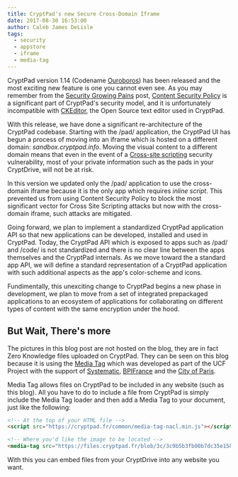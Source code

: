 ```yaml
---
title: CryptPad's new Secure Cross-Domain Iframe
date: 2017-08-30 16:53:00
author: Caleb James DeLisle
tags:
  - security
  - appstore
  - iframe
  - media-tag
---
```


<script src="https://cryptpad.fr/common/media-tag-nacl.min.js"></script>

CryptPad version 1.14 (Codename [Ouroboros](https://en.wikipedia.org/wiki/Ouroboros)) has been released and the most exciting new feature is one you cannot even see. As you may remember from the [Security Growing Pains](/2017/03/06/Security-growing-pains/) post, [Content Security Policy](https://en.wikipedia.org/wiki/Content_Security_Policy) is a significant part of CryptPad's security model, and it is unfortunately incompatible with [CKEditor](https://ckeditor.com/), the Open Source text editor used in CryptPad.

With this release, we have done a significant re-architecture of the CryptPad codebase. Starting with the /pad/ application, the CryptPad UI has begun a process of moving into an iframe which is hosted on a different domain: *sandbox.cryptpad.info*. Moving the visual content to a different domain means that even in the event of a [Cross-site scripting](https://en.wikipedia.org/wiki/Cross-site_scripting) security vulnerability, most of your private information such as the pads in your CryptDrive, will not be at risk.

In this version we updated only the /pad/ application to use the cross-domain iframe because it is the only app which requires *inline script*. This prevented us from using Content Security Policy to block the most significant vector for Cross Site Scripting attacks but now with the cross-domain iframe, such attacks are mitigated.

<media-tag src="https://files.cryptpad.fr/blob/b5/b5cd676935a5b23c158f38a84b7f3dfd3dc96ab3aafddd62" data-crypto-key="cryptpad:FBD19VUsNtgIxwjMGSOZcswciQzDixfuBY7dVWVwRG0=" data-attr-width="50%"></media-tag>

Going forward, we plan to implement a standardized CryptPad application API so that new applications can be developed, installed and used in CryptPad. Today, the CryptPad API which is exposed to apps such as /pad/ and /code/ is not standardized and there is no clear line between the apps themselves and the CryptPad internals. As we move toward the a standard app API, we will define a standard representation of a CryptPad application with such additional aspects as the app's color-scheme and icons.

Fundimentally, this unexciting change to CryptPad begins a new phase in development, we plan to move from a set of integrated prepackaged applications to an ecosystem of applications for collaborating on different types of content with the same encryption under the hood.

## But Wait, There's more

The pictures in this blog post are not hosted on the blog, they are in fact Zero Knowledge files uploaded on CryptPad. They
can be seen on this blog because it is using the [Media Tag](https://github.com/UCF-project/media-tag) which was developed as part of the UCF Project with the support of [Systematic](http://www.systematic-paris-region.org/), [BPIFrance](https://www.bpifrance.fr/) and the [City of Paris](https://www.paris.fr/). 

<media-tag src="https://files.cryptpad.fr/blob/3c/3c9b5b3fb00b7dc35e15851606132585e8b69b06a51556eb" data-crypto-key="cryptpad:VE4raHL5VFReAXxioTaFZwt6q2jpxX+bdFHAFeoivZQ=" data-attr-width="40%"></media-tag>

Media Tag allows files on CryptPad to be included in any website (such as this blog). All you have to do to include a file from CryptPad is simply include the Media Tag loader and then add a Media Tag to your document, just like the following:

```html
<!-- At the top of your HTML file -->
<script src="https://cryptpad.fr/common/media-tag-nacl.min.js"></script>

<!-- Where you'd like the image to be located -->
<media-tag src="https://files.cryptpad.fr/blob/3c/3c9b5b3fb00b7dc35e15851606132585e8b69b06a51556eb" data-crypto-key="cryptpad:VE4raHL5VFReAXxioTaFZwt6q2jpxX+bdFHAFeoivZQ="></media-tag>
```

With this you can embed files from your CryptDrive into any website you want.